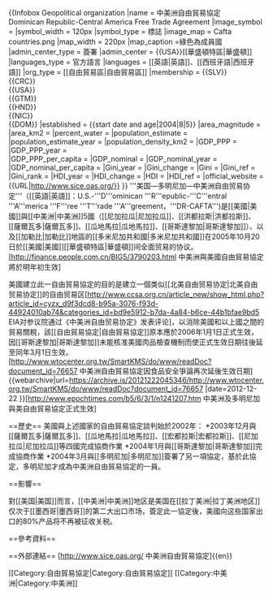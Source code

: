 {{Infobox Geopolitical organization
|name = 中美洲自由貿易協定 <br> Dominican Republic-Central America Free Trade Agreement
|image_symbol = 
|symbol_width = 120px
|symbol_type = 標誌
|image_map = Cafta countries.png
|map_width = 220px
|map_caption =綠色為成員國
|admin_center_type = 簽署
|admin_center = {{USA}}[[華盛頓特區|華盛頓]]
|languages_type = 官方語言
|languages = [[英語|英語]]、[[西班牙語|西班牙語]]
|org_type = [[自由貿易區|自由貿易區]]
|membership = {{SLV}}<br />{{CRC}}<br />{{USA}}<br />{{GTM}}<br />{{HND}}<br />{{NIC}}<br />{{DOM}}
|established = {{start date and age|2004|8|5}}
|area_magnitude =
|area_km2 = 
|percent_water = 
|population_estimate = 
|population_estimate_year = 
|population_density_km2 = 
|GDP_PPP =
|GDP_PPP_year =  
|GDP_PPP_per_capita = 
|GDP_nominal = 
|GDP_nominal_year =  
|GDP_nominal_per_capita = 
|Gini_year = 
|Gini_change =  <!--increase/decrease/steady--> 
|Gini =  <!--number only--> 
|Gini_ref = 
|Gini_rank =
|HDI_year = 
|HDI_change = 
|HDI = 
|HDI_ref = 
|official_website = {{URL|http://www.sice.oas.org/}}
}}
'''美国—多明尼加—中美洲自由贸易协定'''（[[英語|英語]]：U.S.-'''D'''ominican '''R'''epublic-'''C'''entral '''A'''merica '''F'''ree '''T'''rade '''A'''greement，'''DR-CAFTA''')是[[美國|美國]]與[[中美洲|中美洲]]5國（[[尼加拉瓜|尼加拉瓜]]、[[洪都拉斯|洪都拉斯]]、[[薩爾瓦多|薩爾瓦多]]、[[瓜地馬拉|瓜地馬拉]]、[[哥斯達黎加|哥斯達黎加]]）、以及[[加勒比|加勒比]]地區的[[多米尼加共和國|多米尼加共和國]]在2005年10月20日於[[美國|美國]][[華盛頓特區|華盛頓]]间全面贸易的协议。<ref name="來源">[http://finance.people.com.cn/BIG5/3790203.html 中美洲與美國自由貿易協定將於明年初生效]</ref>

美國建立此一自由貿易協定的目的是建立一個类似[[北美自由贸易协定|北美自由贸易协定]]的自由贸易区<ref name="來源4">[http://www.ccsa.org.cn/article_new/show_html.php?article_id=cyzx_d9f3dcd8-b95a-3076-f93d-44924010ab74&categories_id=bd9e5912-b7da-4a84-b6ce-44b1bfae9bd5 EIA对参议院通过《中美洲自由贸易协定》发表评论]</ref>，以消除美國和以上國之間的貿易關稅，該[[自由貿易協定|自由貿易協定]]原本應於2006年1月1日正式生效，因[[哥斯達黎加|哥斯達黎加]]未能核准美國肉品檢查機制而使正式生效日期往後延至同年3月1日生效。<ref name="來源2">[http://www.wtocenter.org.tw/SmartKMS/do/www/readDoc?document_id=76657 中美洲自由貿易協定因食品安全爭論再次延後生效日期] {{webarchive|url=https://archive.is/20121222045346/http://www.wtocenter.org.tw/SmartKMS/do/www/readDoc?document_id=76657 |date=2012-12-22 }}</ref><ref name="來源3">[http://www.epochtimes.com/b5/6/3/1/n1241207.htm 中美洲及多明尼加與美自由貿易協定正式生效]</ref>

==歷史==
美國與上述國家的自由貿易協定談判始於2002年：
*2003年12月與[[薩爾瓦多|薩爾瓦多]]、[[瓜地馬拉|瓜地馬拉]]、[[宏都拉斯|宏都拉斯]]、[[尼加拉瓜|尼加拉瓜]]等四國完成協商作業
*2004年1月與[[哥斯達黎加|哥斯達黎加]]完成協商作業
*2004年3月與[[多明尼加|多明尼加]]簽署了另一項協定，基於此協定，多明尼加才成為中美洲自由貿易協定的一員。<ref name="來源2"/>

==影響==

對[[美国|美国]]而言，[[中美洲|中美洲]]地区是美国在[[拉丁美洲|拉丁美洲地区]]仅次于[[墨西哥|墨西哥]]的第二大出口市场，簽定此一協定後，美國向这些国家出口的80%产品将不再被征收关税。<ref name="來源4"/>

==參考資料==
<references />

==外部連結==
[http://www.sice.oas.org/ 中美洲自由貿易協定]{{en}}

[[Category:自由貿易協定|Category:自由貿易協定]]
[[Category:中美洲|Category:中美洲]]